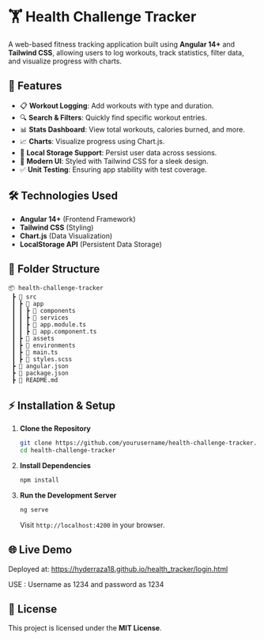 # 🏋️ Health Challenge Tracker

A web-based fitness tracking application built using **Angular 14+** and **Tailwind CSS**, allowing users to log workouts, track statistics, filter data, and visualize progress with charts.

## 🚀 Features

- 📋 **Workout Logging**: Add workouts with type and duration.
- 🔍 **Search & Filters**: Quickly find specific workout entries.
- 📊 **Stats Dashboard**: View total workouts, calories burned, and more.
- 📈 **Charts**: Visualize progress using Chart.js.
- 💾 **Local Storage Support**: Persist user data across sessions.
- 🎨 **Modern UI**: Styled with Tailwind CSS for a sleek design.
- ✅ **Unit Testing**: Ensuring app stability with test coverage.

## 🛠️ Technologies Used

- **Angular 14+** (Frontend Framework)
- **Tailwind CSS** (Styling)
- **Chart.js** (Data Visualization)
- **LocalStorage API** (Persistent Data Storage)

## 📂 Folder Structure

```
📦 health-challenge-tracker
 ┣ 📂 src
 ┃ ┣ 📂 app
 ┃ ┃ ┣ 📂 components
 ┃ ┃ ┣ 📂 services
 ┃ ┃ ┣ 📜 app.module.ts
 ┃ ┃ ┣ 📜 app.component.ts
 ┃ ┣ 📂 assets
 ┃ ┣ 📂 environments
 ┃ ┣ 📜 main.ts
 ┃ ┣ 📜 styles.scss
 ┣ 📜 angular.json
 ┣ 📜 package.json
 ┣ 📜 README.md
```

## ⚡ Installation & Setup

1. **Clone the Repository**
   ```sh
   git clone https://github.com/yourusername/health-challenge-tracker.git
   cd health-challenge-tracker
   ```
2. **Install Dependencies**
   ```sh
   npm install
   ```
3. **Run the Development Server**
   ```sh
   ng serve
   ```
   Visit `http://localhost:4200` in your browser.



## 🌐 Live Demo

Deployed at:  https://hyderraza18.github.io/health_tracker/login.html 
           
USE : Username as  1234 and password as 1234


## 📜 License

This project is licensed under the **MIT License**.



